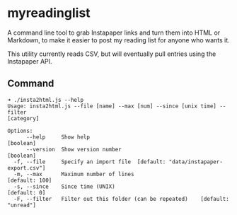 # myreadinglist

A command line tool to grab Instapaper links and turn them into HTML or Markdown, to make it easier to post my reading list for anyone who wants it.

This utility currently reads CSV, but will eventually pull entries using the Instapaper API.

## Command

```
➜ ./insta2html.js --help
Usage: insta2html.js --file [name] --max [num] --since [unix time] --filter
[category]

Options:
	  --help     Show help                                             [boolean]
	  --version  Show version number                                   [boolean]
  -f, --file     Specify an import file  [default: "data/instapaper-export.csv"]
  -m, --max      Maximum number of lines                          [default: 100]
  -s, --since    Since time (UNIX)                                  [default: 0]
  -F, --filter   Filter out this folder (can be repeated)    [default: "unread"]
```